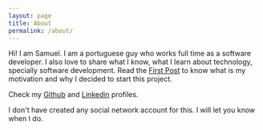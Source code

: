 ```yaml
---
layout: page
title: About
permalink: /about/
---
```


Hi! I am Samuel. I am a portuguese guy who works full time as a software developer. I also love to share what I know, what I learn about technology, specially software development.
Read the [First Post]({{site.baseurl}}/general/2017/06/01/first-post.html) to know what is my motivation and why I decided to start this project.

Check my [Github](https://github.com/samfcmc) and [Linkedin](https://www.linkedin.com/in/samfcmc/) profiles.

I don't have created any social network account for this. I will let you know when I do.
